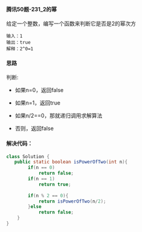#### 腾讯50题-231_2的幂

给定一个整数，编写一个函数来判断它是否是2的幂次方

```
输入：1
输出：true
解释：2^0=1
```

#### 思路

判断:

* 如果n=0，返回false

* 如果n=1，返回true

* 如果n/2==0，那就递归调用求解算法
* 否则，返回false

#### 解决代码：

```java
class Solution {
   public static boolean isPowerOfTwo(int n){
		if(n == 0)
			return false;
		if(n == 1)
			return true;
		
		if(n % 2 == 0){
			return isPowerOfTwo(n/2);
		}else
			return false;
	}
}
```


